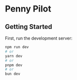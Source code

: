 # Penny Pilot

## Getting Started

First, run the development server:

```bash
npm run dev
# or
yarn dev
# or
pnpm dev
# or
bun dev
```

